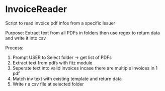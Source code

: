 # InvoiceReader

Script to read invoice pdf infos from a specific Issuer

Purpose: Extract text from all PDFs in folders then use regex to return data and write it into csv

Process:

1. Prompt USER to Select folder -> get list of PDFs
2. Extract text from pdfs with fitz module
3. Seperate text into valid invoices incase there are multiple invoices in 1 pdf
4. Match inv text with existing template and return data
5. Write r a csv file at selected folder
